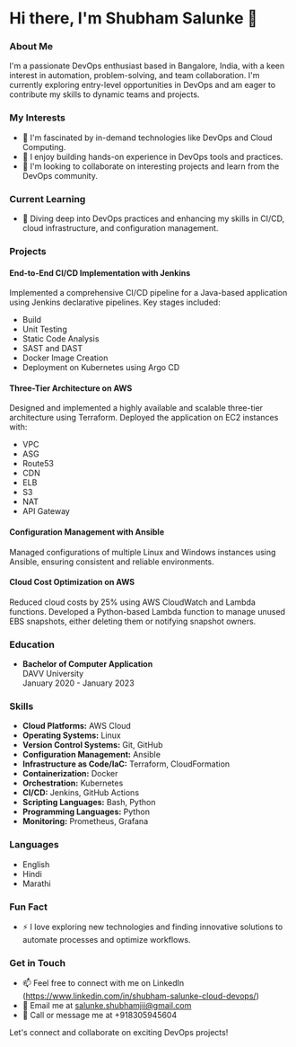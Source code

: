 # Hi there, I'm Shubham Salunke 👋

### About Me
I'm a passionate DevOps enthusiast based in Bangalore, India, with a keen interest in automation, problem-solving, and team collaboration. I'm currently exploring entry-level opportunities in DevOps and am eager to contribute my skills to dynamic teams and projects.

### My Interests
- 🚀 I'm fascinated by in-demand technologies like DevOps and Cloud Computing.
- 🔧 I enjoy building hands-on experience in DevOps tools and practices.
- 🤝 I'm looking to collaborate on interesting projects and learn from the DevOps community.

### Current Learning
- 🌱 Diving deep into DevOps practices and enhancing my skills in CI/CD, cloud infrastructure, and configuration management.

### Projects
#### End-to-End CI/CD Implementation with Jenkins
Implemented a comprehensive CI/CD pipeline for a Java-based application using Jenkins declarative pipelines. Key stages included:
- Build
- Unit Testing
- Static Code Analysis
- SAST and DAST
- Docker Image Creation
- Deployment on Kubernetes using Argo CD

#### Three-Tier Architecture on AWS
Designed and implemented a highly available and scalable three-tier architecture using Terraform. Deployed the application on EC2 instances with:
- VPC
- ASG
- Route53
- CDN
- ELB
- S3
- NAT
- API Gateway

#### Configuration Management with Ansible
Managed configurations of multiple Linux and Windows instances using Ansible, ensuring consistent and reliable environments.

#### Cloud Cost Optimization on AWS
Reduced cloud costs by 25% using AWS CloudWatch and Lambda functions. Developed a Python-based Lambda function to manage unused EBS snapshots, either deleting them or notifying snapshot owners.

### Education
- **Bachelor of Computer Application**  
  DAVV University  
  January 2020 - January 2023

### Skills
- **Cloud Platforms:** AWS Cloud
- **Operating Systems:** Linux
- **Version Control Systems:** Git, GitHub
- **Configuration Management:** Ansible
- **Infrastructure as Code/IaC:** Terraform, CloudFormation
- **Containerization:** Docker
- **Orchestration:** Kubernetes
- **CI/CD:** Jenkins, GitHub Actions
- **Scripting Languages:** Bash, Python
- **Programming Languages:** Python
- **Monitoring:** Prometheus, Grafana

### Languages
- English
- Hindi
- Marathi

### Fun Fact
- ⚡ I love exploring new technologies and finding innovative solutions to automate processes and optimize workflows.

### Get in Touch
- 📫 Feel free to connect with me on LinkedIn (https://www.linkedin.com/in/shubham-salunke-cloud-devops/)
- 📧 Email me at salunke.shubhamjii@gmail.com
- 📱 Call or message me at +918305945604

Let's connect and collaborate on exciting DevOps projects!
